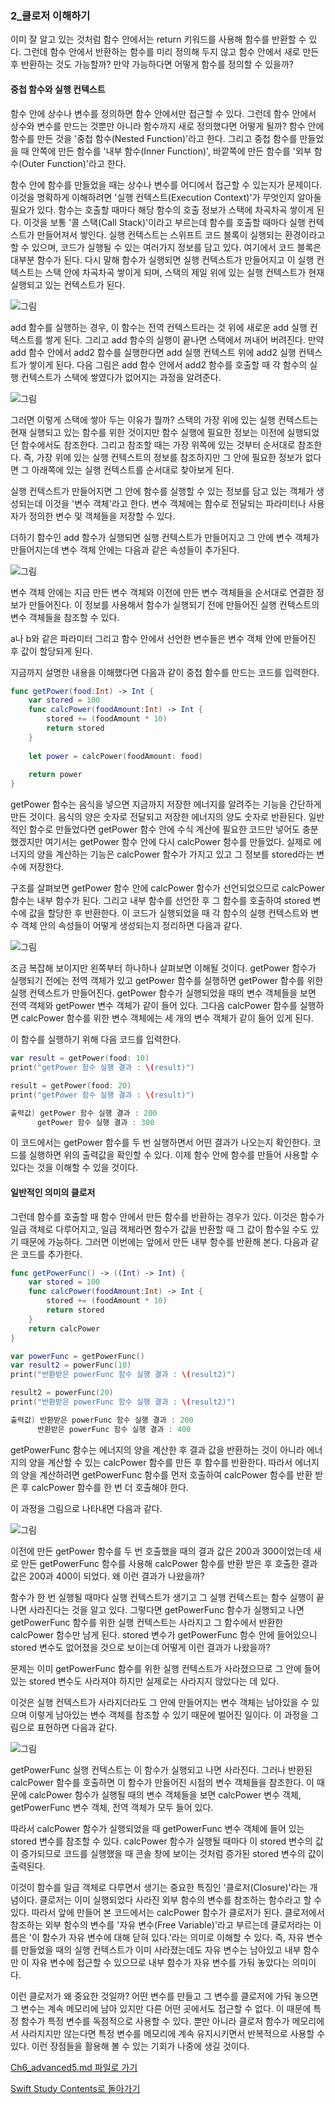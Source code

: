 ### 2_클로저 이해하기

이미 잘 알고 있는 것처럼 함수 안에서는 return 키워드를 사용해 함수를 반환할 수 있다. 그런데 함수 안에서 반환하는 함수를 미리 정의해 두지 않고 함수 안에서 새로 만든 후 반환하는 것도 가능할까?
만약 가능하다면 어떻게 함수를 정의할 수 있을까?


#### 중첩 함수와 실행 컨텍스트

함수 안에 상수나 변수를 정의하면 함수 안에서만 접근할 수 있다. 그런데 함수 안에서 상수와 변수를 만드는 것뿐만 아니라 함수까지 새로 정의했다면 어떻게 될까?
함수 안에 함수를 만든 것을 '중첩 함수(Nested Function)'라고 한다.
그리고 중첩 함수를 만들었을 때 안쪽에 만든 함수를 '내부 함수(Inner Function)', 바깥쪽에 만든 함수를 '외부 함수(Outer Function)'라고 한다.

함수 안에 함수를 만들었을 때는 상수나 변수를 어디에서 접근할 수 있는지가 문제이다. 이것을 명확하게 이해하려면 '실행 컨텍스트(Execution Context)'가 무엇인지 알아둘 필요가 있다.
함수는 호출할 때마다 해당 함수의 호출 정보가 스택에 차곡차곡 쌓이게 된다. 이것을 보통 '콜 스택(Call Stack)'이라고 부르는데 함수를 호출할 때마다 실행 컨텍스트가 만들어져서 쌓인다.
실행 컨텍스트는 스위프트 코드 블록이 실행되는 환경이라고 할 수 있으며, 코드가 실행될 수 있는 여러가지 정보를 담고 있다. 여기에서 코드 블록은 대부분 함수가 된다.
다시 말해 함수가 실행되면 실행 컨텍스트가 만들어지고 이 실행 컨텍스트는 스택 안에 차곡차곡 쌓이게 되며, 스택의 제일 위에 있는 실행 컨텍스트가 현재 실행되고 있는 컨텍스트가 된다.

![그림](https://user-images.githubusercontent.com/47494240/54875674-a8e88a00-4e46-11e9-908f-f3a4b6a4fb2f.png)

add 함수를 실행하는 경우, 이 함수는 전역 컨텍스트라는 것 위에 새로운 add 실행 컨텍스트를 쌓게 된다. 그리고 add 함수의 실행이 끝나면 스택에서 꺼내어 버려진다.
만약 add 함수 안에서 add2 함수를 실행한다면 add 실행 컨텍스트 위에 add2 실행 컨텍스트가 쌓이게 된다.
다음 그림은 add 함수 안에서 add2 함수를 호출할 때 각 함수의 실행 컨텍스트가 스택에 쌓였다가 없어지는 과정을 알려준다.

![그림](https://user-images.githubusercontent.com/47494240/54875675-a8e88a00-4e46-11e9-82ee-1c2e94fc0574.png)

그러면 이렇게 스택에 쌓아 두는 이유가 뭘까? 스택의 가장 위에 있는 실행 컨텍스트는 현재 실행되고 있는 함수를 위한 것이지만 함수 실행에 필요한 정보는 이전에 실행되었던 함수에서도 참조한다.
그리고 참조할 때는 가장 위쪽에 있는 것부터 순서대로 참조한다. 즉, 가장 위에 있는 실행 컨텍스트의 정보를 참조하지만 그 안에 필요한 정보가 없다면 그 아래쪽에 있는 실행 컨텍스트를 순서대로 찾아보게 된다.

실행 컨텍스트가 만들어지면 그 안에 함수를 실행할 수 있는 정보를 담고 있는 객체가 생성되는데 이것을 '변수 객체'라고 한다.
변수 객체에는 함수로 전달되는 파라미터나 사용자가 정의한 변수 및 객체들을 저장할 수 있다.

더하기 함수인 add 함수가 실행되면 실행 컨텍스트가 만들어지고 그 안에 변수 객체가 만들어지는데 변수 객체 안에는 다음과 같은 속성들이 추가된다.

![그림](https://user-images.githubusercontent.com/47494240/54875676-a8e88a00-4e46-11e9-8bf7-991720eeaf2d.png)

변수 객체 안에는 지금 만든 변수 객체와 이전에 만든 변수 객체들을 순서대로 연결한 정보가 만들어진다.
이 정보를 사용해서 함수가 실행되기 전에 만들어진 실행 컨텍스트의 변수 객체들을 참조할 수 있다.

a나 b와 같은 파라미터 그리고 함수 안에서 선언한 변수들은 변수 객체 안에 만들어진 후 값이 할당되게 된다.

지금까지 설명한 내용을 이해했다면 다음과 같이 중첩 함수를 만드는 코드를 입력한다.
```swift
func getPower(food:Int) -> Int {
    var stored = 100
    func calcPower(foodAmount:Int) -> Int {
        stored += (foodAmount * 10)
        return stored
    }
    
    let power = calcPower(foodAmount: food)
    
    return power
}
```
getPower 함수는 음식을 넣으면 지금까지 저장한 에너지를 알려주는 기능을 간단하게 만든 것이다. 음식의 양은 숫자로 전달되고 저장한 에너지의 양도 숫자로 반환된다.
일반적인 함수로 만들었다면 getPower 함수 안에 수식 계산에 필요한 코드만 넣어도 충분했겠지만 여기서는 getPower 함수 안에 다시 calcPower 함수를 만들었다.
실제로 에너지의 양을 계산하는 기능은 calcPower 함수가 가지고 있고 그 정보를 stored라는 변수에 저장한다.

구조를 살펴보면 getPower 함수 안에 calcPower 함수가 선언되었으므로 calcPower 함수는 내부 함수가 된다.
그리고 내부 함수를 선언한 후 그 함수를 호출하여 stored 변수에 값을 할당한 후 반환한다.
이 코드가 실행되었을 때 각 함수의 실행 컨텍스트와 변수 객체 안의 속성들이 어떻게 생성되는지 정리하면 다음과 같다.

![그림](https://user-images.githubusercontent.com/47494240/54875677-a8e88a00-4e46-11e9-9813-a067feb4158b.png)

조금 복잡해 보이지만 왼쪽부터 하나하나 살펴보면 이해될 것이다. getPower 함수가 실행되기 전에는 전역 객체가 있고 getPower 함수를 실행하면 getPower 함수를 위한 실행 컨텍스트가 만들어진다.
getPower 함수가 실행되었을 때의 변수 객체들을 보면 전역 객체와 getPower 변수 객체가 같이 들어 있다.
그다음 calcPower 함수를 실행하면 calcPower 함수를 위한 변수 객체에는 세 개의 변수 객체가 같이 들어 있게 된다.

이 함수를 실행하기 위해 다음 코드를 입력한다.
```swift
var result = getPower(food: 10)
print("getPower 함수 실행 결과 : \(result)")

result = getPower(food: 20)
print("getPower 함수 실행 결과 : \(result)")

출력값) getPower 함수 실행 결과 : 200
      getPower 함수 실행 결과 : 300
```
이 코드에서는 getPower 함수를 두 번 실행하면서 어떤 결과가 나오는지 확인한다. 코드를 실행하면 위의 출력값을 확인할 수 있다.
이제 함수 안에 함수를 만들어 사용할 수 있다는 것을 이해할 수 있을 것이다.


#### 일반적인 의미의 클로저

그런데 함수를 호출할 때 함수 안에서 만든 함수를 반환하는 경우가 있다. 이것은 함수가 일급 객체로 다루어지고, 일급 객체라면 함수가 값을 반환할 때 그 값이 함수일 수도 있기 때문에 가능하다.
그러면 이번에는 앞에서 만든 내부 함수를 반환해 본다. 다음과 같은 코드를 추가한다.
```swift
func getPowerFunc() -> ((Int) -> Int) {
    var stored = 100
    func calcPower(foodAmount:Int) -> Int {
        stored += (foodAmount * 10)
        return stored
    }
    return calcPower
}

var powerFunc = getPowerFunc()
var result2 = powerFunc(10)
print("반환받은 powerFunc 함수 실행 결과 : \(result2)")

result2 = powerFunc(20)
print("반환받은 powerFunc 함수 실행 결과 : \(result2)")

출력값) 반환받은 powerFunc 함수 실행 결과 : 200
      반환받은 powerFunc 함수 실행 결과 : 400
```
getPowerFunc 함수는 에너지의 양을 계산한 후 결과 값을 반환하는 것이 아니라 에너지의 양을 계산할 수 있는 calcPower 함수를 만든 후 함수를 반환한다.
따라서 에너지의 양을 계산하려면 getPowerFunc 함수를 먼저 호출하여 calcPower 함수를 반환 받은 후 calcPower 함수를 한 번 더 호출해야 한다.

이 과정을 그림으로 나타내면 다음과 같다.

![그림](https://user-images.githubusercontent.com/47494240/54875678-a9812080-4e46-11e9-951b-8ac082a65193.png)

이전에 만든 getPower 함수를 두 번 호출했을 때의 결과 값은 200과 300이었는데 새로 만든 getPowerFunc 함수를 사용해 calcPower 함수를 반환 받은 후 호출한 결과 값은 200과 400이 되었다.
왜 이런 결과가 나왔을까?

함수가 한 번 실행될 때마다 실행 컨텍스트가 생기고 그 실행 컨텍스트는 함수 실행이 끝나면 사라진다는 것을 알고 있다.
그렇다면 getPowerFunc 함수가 실행되고 나면 getPowerFunc 함수를 위한 실행 컨텍스트는 사라지고 그 함수에서 반환한 calcPower 함수만 남게 된다.
stored 변수가 getPowerFunc 함수 안에 들어있으니 stored 변수도 없어졌을 것으로 보이는데 어떻게 이런 결과가 나왔을까?

문제는 이미 getPowerFunc 함수를 위한 실행 컨텍스트가 사라졌으므로 그 안에 들어 있는 stored 변수도 사라져야 하지만 실제로는 사라지지 않았다는 데 있다.

이것은 실행 컨텍스트가 사라지더라도 그 안에 만들어지는 변수 객체는 남아있을 수 있으며 이렇게 남아있는 변수 객체를 참조할 수 있기 때문에 벌어진 일이다.
이 과정을 그림으로 표현하면 다음과 같다.

![그림](https://user-images.githubusercontent.com/47494240/54875680-a9812080-4e46-11e9-92e2-44b5eb3f59bb.png)

getPowerFunc 실행 컨텍스트는 이 함수가 실행되고 나면 사라진다. 그러나 반환된 calcPower 함수를 호출하면 이 함수가 만들어진 시점의 변수 객체들을 참조한다.
이 때문에 calcPower 함수가 실행될 때의 변수 객체들을 보면 calcPower 변수 객체, getPowerFunc 변수 객체, 전역 객체가 모두 들어 있다.

따라서 calcPower 함수가 실행되었을 때 getPowerFunc 변수 객체에 들어 있는 stored 변수를 참조할 수 있다.
calcPower 함수가 실행될 때마다 이 stored 변수의 값이 증가되므로 코드를 실행했을 때 콘솔 창에 보이는 것처럼 증가된 stored 변수의 값이 출력된다.

이것이 함수를 일급 객체로 다루면서 생기는 중요한 특징인 '클로저(Closure)'라는 개념이다. 클로저는 이미 실행되었다 사라진 외부 함수의 변수를 참조하는 함수라고 할 수 있다.
따라서 앞에 만들어 본 코드에서는 calcPower 함수가 클로저가 된다.
클로저에서 참조하는 외부 함수의 변수를 '자유 변수(Free Variable)'라고 부르는데 클로저라는 이름은 '이 함수가 자유 변수에 대해 닫혀 있다.'라는 의미로 이해할 수 있다.
즉, 자유 변수를 만들었을 때의 실행 컨텍스트가 이미 사라졌는데도 자유 변수는 남아있고 내부 함수만 이 자유 변수에 접근할 수 있으므로 내부 함수가 자유 변수를 가둬 놓았다는 의미이다.

이런 클로저가 왜 중요한 것일까? 어떤 변수를 만들고 그 변수를 클로저에 가둬 놓으면 그 변수는 계속 메모리에 남아 있지만 다른 어떤 곳에서도 접근할 수 없다.
이 때문에 특정 함수가 특정 변수를 독점적으로 사용할 수 있다. 뿐만 아니라 클로저 함수가 메모리에서 사라지지만 않는다면 특정 변수를 메모리에 계속 유지시키면서 반복적으로 사용할 수 있다.
이런 장점들을 활용해 볼 수 있는 기회가 나중에 생길 것이다.



[Ch6_advanced5.md 파일로 가기](https://github.com/ChunsuKim/SwiftStudy/blob/master/Ch6_advanced5.md)

[Swift Study Contents로 돌아가기](https://github.com/ChunsuKim/SwiftStudy)
